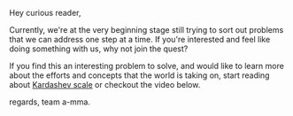 Hey curious reader, 

Currently, we're at the very beginning stage still trying to sort out problems that we can address one step at a  time. If you're interested and feel like doing something with us, why  not join the quest?

If you find this an interesting problem to  solve, and would like to learn more about the efforts and concepts that  the world is taking on, start reading about [Kardashev scale](https://en.wikipedia.org/wiki/Kardashev_scale) or checkout the video below.

regards,
team a-mma.